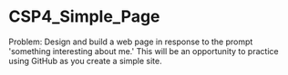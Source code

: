 # CSP4_Simple_Page
Problem: Design and build a web page in response to the prompt 'something interesting about me.' This will be an opportunity to practice using GitHub as you create a simple site.

